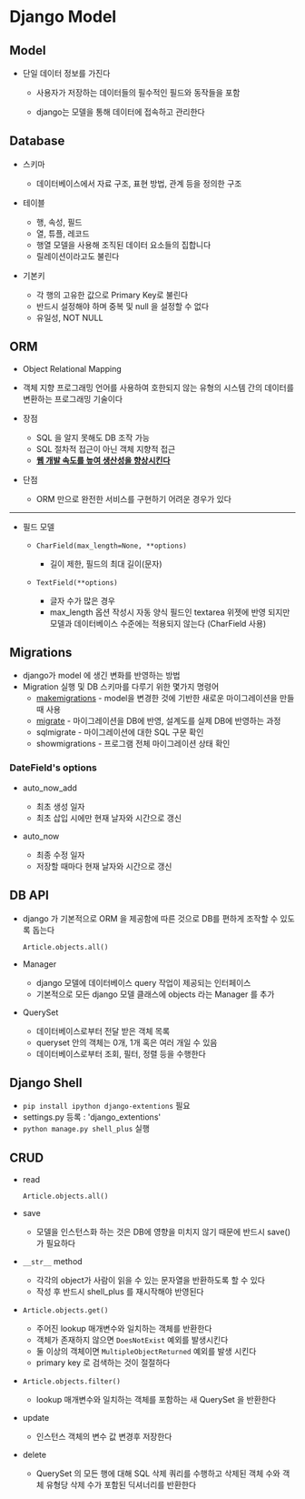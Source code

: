 # Django Model

## Model

- 단일 데이터 정보를 가진다

  - 사용자가 저장하는 데이터들의 필수적인 필드와 동작들을 포함

  - django는 모델을 통해 데이터에 접속하고 관리한다

  

## Database

- 스키마
  - 데이터베이스에서 자료 구조, 표현 방법, 관계 등을 정의한 구조

- 테이블
  - 행, 속성, 필드
  - 열, 튜플, 레코드 
  - 행열 모델을 사용해 조직된 데이터 요소들의 집합니다
  - 릴레이션이라고도 불린다

- 기본키
  - 각 행의 고유한 값으로 Primary Key로 불린다
  - 반드시 설정해야 하며 중복 및 null 을 설정할 수 없다
  - 유일성, NOT NULL

## ORM

- Object Relational Mapping
- 객체 지향 프로그래밍 언어를 사용하여 호한되지 않는 유형의 시스템 간의 데이터를 변환하는 프로그래밍 기술이다
- 장점
  - SQL 을 알지 못해도 DB 조작 가능
  - SQL 절차적 접근이 아닌 객체 지향적 접근
  - **<u>웹 개발 속도를 높여 생산성을 향상시킨다</u>**

- 단점
  - ORM 만으로 완전한 서비스를 구현하기 어려운 경우가 있다 

---

- 필드 모델

  - `CharField(max_length=None, **options)`
    - 길이 제한, 필드의 최대 길이(문자)

  - `TextField(**options)`
    - 글자 수가 많은 경우 
    - max_length 옵션 작성시 자동 양식 필드인 textarea 위젯에 반영 되지만 모델과 데이터베이스 수준에는 적용되지 않는다 (CharField 사용)

## Migrations

- django가 model 에 생긴 변화를 반영하는 방법
- Migration 실행 및 DB 스키마를 다루기 위한 몇가지 명령어
  - <u>makemigrations</u> - model을 변경한 것에 기반한 새로운 마이그레이션을 만들 때 사용
  - <u>migrate</u> - 마이그레이션을 DB에 반영, 설계도를 실제 DB에 반영하는 과정
  - sqlmigrate - 마이그레이션에 대한  SQL 구문 확인
  - showmigrations - 프로그램 전체 마이그레이션 상태 확인

### DateField's options

- auto_now_add 
  - 최초 생성 일자
  - 최초 삽입 시에만 현재 날자와 시간으로 갱신

- auto_now
  - 최종 수정 일자
  - 저장할 때마다 현재 날자와 시간으로 갱신 

## DB API

- django 가 기본적으로 ORM 을 제공함에 따른 것으로 DB를 편하게 조작할 수 있도록 돕는다

  `Article.objects.all()`

- Manager 
  - django 모델에 데이터베이스 query 작업이 제공되는 인터페이스
  - 기본적으로 모든 django 모델 클래스에 objects 라는 Manager 를 추가

- QuerySet
  - 데이터베이스로부터 전달 받은 객체 목록
  - queryset 안의 객체는 0개, 1개 혹은 여러 개일 수 있음
  - 데이터베이스로부터 조회, 필터, 정렬 등을 수행한다 

## Django Shell

- `pip install ipython django-extentions` 필요
- settings.py 등록 : 'django_extentions'
- `python manage.py shell_plus` 실행

## CRUD

- read

  `Article.objects.all()`

- save
  - 모델을 인스턴스화 하는 것은 DB에 영향을 미치지 않기 때문에 반드시  save()가 필요하다

- `__str__` method
  - 각각의 object가 사람이 읽을 수 있는 문자열을 반환하도록 할 수 있다
  - 작성 후 반드시 shell_plus 를 재시작해야 반영된다

- `Article.objects.get()`
  - 주어진 lookup 매개변수와 일치하는 객체를 반환한다
  - 객체가 존재하지 않으면 `DoesNotExist` 예외를 발생시킨다
  - 둘 이상의 객체이면 `MultipleObjectReturned` 예외를 발생 시킨다
  - primary key 로 검색하는 것이 절절하다

- `Article.objects.filter()`
  - lookup 매개변수와 일치하는 객체를 포함하는 새 QuerySet 을 반환한다

- update
  - 인스턴스 객체의 변수 값 변경후 저장한다

- delete
  - QuerySet 의 모든 행에 대해 SQL 삭제 쿼리를 수행하고 삭제된 객체 수와 객체 유형당 삭제 수가 포함된 딕셔너리를 반환한다

